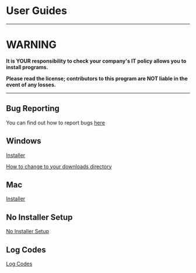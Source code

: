 # User Guides

-----

# WARNING

<strong>
It is YOUR responsibility to check your company's IT policy allows you to install programs.

Please read the license; contributors to this program are NOT liable in the event of any losses.
</strong>

-----


## Bug Reporting

You can find out how to report bugs [here](https://nyxtryx.github.io/Mouse-Mover/guides/report-a-bug)

## Windows

[Installer](https://nyxtryx.github.io/Mouse-Mover/guides/windows-cli-install)

[How to change to your downloads directory](https://nyxtryx.github.io/Mouse-Mover/guides/windows-download-directory)

## Mac

[Installer](https://nyxtryx.github.io/Mouse-Mover/guides/mac)

## No Installer Setup

[No Installer Setup](https://nyxtryx.github.io/Mouse-Mover/guides/setup-no-installer)

## Log Codes

[Log Codes](https://nyxtryx.github.io/Mouse-Mover/guides/log-codes)
